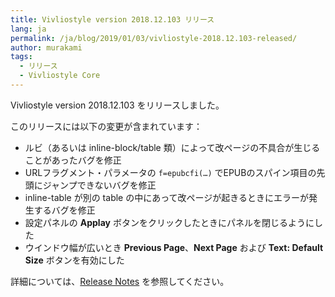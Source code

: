 ```yaml
---
title: Vivliostyle version 2018.12.103 リリース
lang: ja
permalink: /ja/blog/2019/01/03/vivliostyle-2018.12.103-released/
author: murakami
tags:
  - リリース
  - Vivliostyle Core
---
```


Vivliostyle version 2018.12.103 をリリースしました。

このリリースには以下の変更が含まれています：

- ルビ（あるいは inline-block/table 類）によって改ページの不具合が生じることがあったバグを修正
- URLフラグメント・パラメータの `f=epubcfi(…)` でEPUBのスパイン項目の先頭にジャンプできないバグを修正
- inline-table が別の table の中にあって改ページが起きるときにエラーが発生するバグを修正
- 設定パネルの **Applay** ボタンをクリックしたときにパネルを閉じるようにした
- ウインドウ幅が広いとき **Previous Page**、**Next Page** および **Text: Default Size** ボタンを有効にした

詳細については、[Release Notes](https://github.com/vivliostyle/vivliostyle/releases) を参照してください。
